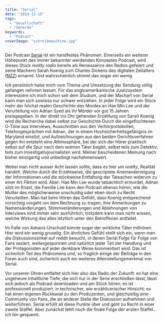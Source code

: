 ```yaml
---
title: "Serial"
date: "2014-12-15"
tags:
  - "Gesellschaft"
  - "Generde"
keywords:
  - "Podcast"
coverImage: "schreibmaschine.jpg"
---
```


Der Podcast [Serial](http://serialpodcast.org) ist ein handfestes Phänomen. Einerseits ein weiterer Höhepunkt des immer bekannter werdenden Konzeptes Podcast, wird dieses Stück _reality radio_ bereits als Renaissance des Radios gefeiert und seine Macherin Sarah Koenig zum Charles Dickens des digitalen Zeitalters ([NZZ](http://nzz.ch/feuilleton&/kaleidoskop-eines-verbrechens-1.18444511)) ernannt. Und wahrscheinlich stimmt das sogar ein wenig.

Ich persönlich habe mich vom Thema und Umsetzung der Sendung völlig gefangen nehmen lassen. Für das angloamerikanische Justizsystem interessiere ich mich schon seit dem Studium, und der Machart von Serial kann man sich sowieso nur schwer entziehen. In jeder Folge wird ein Stück mehr der höchst realen Geschichte des Mordes an Hae Min Lee und der Verurteilung von Adnan Syed als ihr Mörder vor gut 15 Jahren preisgegeben. In der direkt ins Ohr gehenden Erzählung von Sarah Koenig wird die Recherche dabei selbst zur Geschichte Durch die eingeflochtenen O-Töne aus Interviews, Ausschnitten aus den Verhörprotokollen, Telefongesprächen mit Adnan, der in einem Hochsicherheitsgefängnis im Maryland einsitzt, und Aufzeichnungen aus den beiden Gerichtsverfahren gegen ihn entsteht eine Athmosphäre, bei der sich der Hörer praktisch selbst auf die Spur nach dem _wahren_ Täter begibt, selbst teils zum Detektiv, teils zum Investigativjournalisten wird. Meiner bescheidenen Meinung nach bisher einzigartig und unbedingt nachahmenswert.

Wobei man nicht ausser Acht lassen sollte, dass es hier um _reality_, Realität handelt. Welche durch die Erzählweise, die gescriptete Aneinanderreigung der Informationen und die stückweise Entfaltung der Tatsachen widerum zu einer Art _Fiktion_ wird. Aber: Hae Min Lee wurde tatsächlich ermordet, Adnan sitzt im Knast, die Familie Lee kann den Podcast ebenso hören, wie die Mutter des möglicherweise unschuldig oder eben doch zu Recht Verurteilten. Man hat beim Hören das Gefühl, dass Koenig entsprechend vorsichtig vorgeht um dem Rechnung zu tragen, ihre Anmerkungen zu Namensänderungen, Stimmveränderungen und Ablehnungen von Interviews sind immer sehr ausführlich, trotzdem kann man nicht wissen, welche Wirkung das alles letztlich unter den Betroffenen entfaltet.

Im Falle von Adnans Unschuld könnte sogar der wirkliche Täter mithören. Hier wird ein wenig gruselig. Ein ähnliches Gefühl stellt sich ein, wenn man die Diskussionszirkel auf reddit besucht, in denen Serial Folge für Folge von Fans seziert, weitergesponnen und natürlich jeder Teil der Handlung und der Protagonisten auf jeder denkbare Weise kommentiert wird. Das ist sicherlich Teil des Phänomens und, so fraglich einige der Beiträge in den Foren auch sind, sicherlich auch ein weiteres Alleinstellungsmerkmal von Serial.

Vor unseren Ohren entfaltet sich hier also das Radio der Zukunft: es hat eine ungeheure inhaltliche Tiefe, die sich nur in der Serie erschließen lässt, lässt sich jedoch als Podcast downloaden und am Stück hören; es ist professionell produziert, in technischer, wie erzählicerischer Hinsicht; es hat einen eigenen Rückkanal zu den Produzenten, und gleichzeitig eine Community von Fans, die an anderer Stelle die Diskussion aufnehmen und weiterführen. Serial erfüllt all diese Punkte über und geht zu Recht in einer zweite Staffel. Aber zunächst fehlt noch die finale Folge der ersten Staffel… ich bin gespannt.

